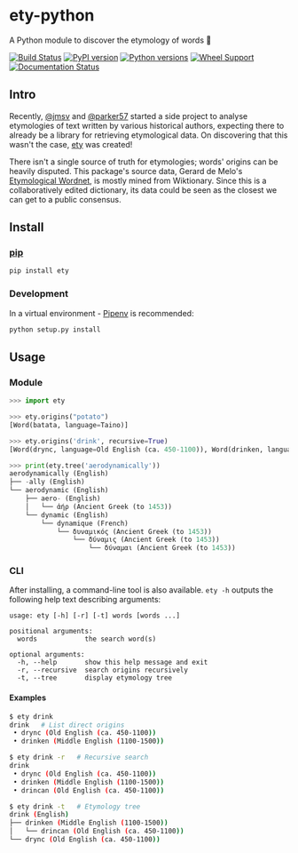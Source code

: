 # ety-python

A Python module to discover the etymology of words :book:

[![Build Status](https://travis-ci.org/jmsv/ety-python.svg?branch=master)](https://travis-ci.org/jmsv/ety-python)
[![PyPI version](https://badge.fury.io/py/ety.svg)](https://badge.fury.io/py/ety)
[![Python versions](https://img.shields.io/pypi/pyversions/ety.svg)](https://pypi.python.org/pypi/ety)
[![Wheel Support](https://img.shields.io/pypi/wheel/ety.svg)](https://pypi.python.org/pypi/ety)
[![Documentation Status](https://readthedocs.org/projects/ety-python/badge/?version=latest)](https://ety-python.readthedocs.io/en/latest/?badge=latest)

## Intro

Recently, [@jmsv](https://github.com/jmsv) and [@parker57](https://github.com/parker57) started a side project to analyse etymologies of text written by various historical authors, expecting there to already be a library for retrieving etymological data. On discovering that this wasn't the case, [ety](https://github.com/jmsv/ety-python) was created!

There isn't a single source of truth for etymologies; words' origins can be heavily disputed. This package's source data, Gerard de Melo's [Etymological Wordnet](http://www1.icsi.berkeley.edu/~demelo/etymwn/), is mostly mined from Wiktionary. Since this is a collaboratively edited dictionary, its data could be seen as the closest we can get to a public consensus.

## Install

### [pip](https://pypi.org/project/ety)

```bash
pip install ety
```

### Development

In a virtual environment - [Pipenv](https://docs.pipenv.org) is recommended:

```bash
python setup.py install
```

## Usage

### Module

```python
>>> import ety

>>> ety.origins("potato")
[Word(batata, language=Taino)]

>>> ety.origins('drink', recursive=True)
[Word(drync, language=Old English (ca. 450-1100)), Word(drinken, language=Middle English (1100-1500)), Word(drincan, language=Old English (ca. 450-1100))]

>>> print(ety.tree('aerodynamically'))
aerodynamically (English)
├── -ally (English)
└── aerodynamic (English)
    ├── aero- (English)
    │   └── ἀήρ (Ancient Greek (to 1453))
    └── dynamic (English)
        └── dynamique (French)
            └── δυναμικός (Ancient Greek (to 1453))
                └── δύναμις (Ancient Greek (to 1453))
                    └── δύναμαι (Ancient Greek (to 1453))
```

### CLI

After installing, a command-line tool is also available. `ety -h` outputs the following help text describing arguments:

```
usage: ety [-h] [-r] [-t] words [words ...]

positional arguments:
  words            the search word(s)

optional arguments:
  -h, --help       show this help message and exit
  -r, --recursive  search origins recursively
  -t, --tree       display etymology tree
```

#### Examples

```bash
$ ety drink
drink   # List direct origins
 • drync (Old English (ca. 450-1100))
 • drinken (Middle English (1100-1500))

$ ety drink -r   # Recursive search
drink 
 • drync (Old English (ca. 450-1100))
 • drinken (Middle English (1100-1500))
 • drincan (Old English (ca. 450-1100))

$ ety drink -t   # Etymology tree
drink (English)
├── drinken (Middle English (1100-1500))
│   └── drincan (Old English (ca. 450-1100))
└── drync (Old English (ca. 450-1100))
```

